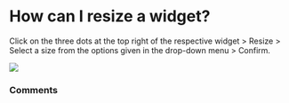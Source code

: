 # How can I resize a widget?

<p class="no-margin">Click on the three dots at the top right of the respective widget &gt; Resize &gt; Select a size from the options given in the drop-down menu &gt; Confirm.</p>
<p class="no-margin"></p>
<div class="intercom-container"><img src="https://teams-pro.intercom-attachments-1.com/i/o/664845551/12b3431c58453775a75abd96/how_can_i_resize_a_widget.png"></div>

### Comments

<Comments />